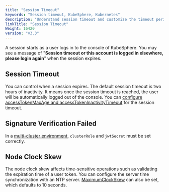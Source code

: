```yaml
---
title: "Session Timeout"
keywords: "Session timeout, KubeSphere, Kubernetes"
description: "Understand session timeout and customize the timeout period."
linkTitle: "Session Timeout"
Weight: 16420
version: "v3.3"
---
```


A session starts as a user logs in to the console of KubeSphere. You may see a message of "**Session timeout or this account is logged in elsewhere, please login again**" when the session expires.

## Session Timeout

You can control when a session expires. The default session timeout is two hours of inactivity. It means once the session timeout is reached, the user will be automatically logged out of the console. You can [configure accessTokenMaxAge and accessTokenInactivityTimeout](../../../access-control-and-account-management/external-authentication/set-up-external-authentication/) for the session timeout.

## Signature Verification Failed

In a [multi-cluster environment](../../../multicluster-management/enable-multicluster/direct-connection/#prepare-a-member-cluster), `clusterRole` and `jwtSecret` must be set correctly.

## Node Clock Skew 

The node clock skew affects time-sensitive operations such as validating the expiration time of a user token. You can configure the server time synchronization with an NTP server. [MaximumClockSkew](../../../access-control-and-account-management/external-authentication/set-up-external-authentication/) can also be set, which defaults to 10 seconds.